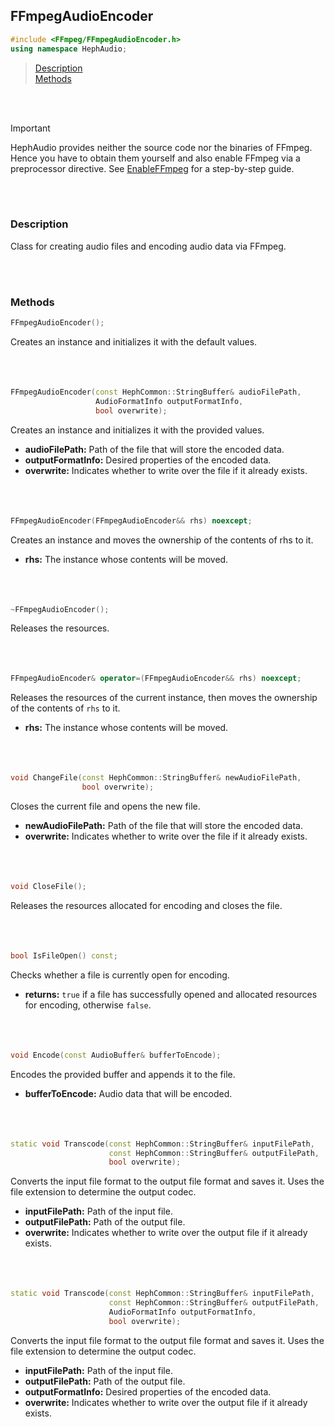 ## FFmpegAudioEncoder
```c++
#include <FFmpeg/FFmpegAudioEncoder.h>
using namespace HephAudio;
```

> [Description](#description)<br>
[Methods](#methods)

<br><br>


> [!IMPORTANT]
> HephAudio provides neither the source code nor the binaries of FFmpeg. 
> Hence you have to obtain them yourself and also enable FFmpeg via a preprocessor directive.
> See [EnableFFmpeg](/docs/tutorials/EnableFFmpeg.md) for a step-by-step guide.

<br><br>

### Description

Class for creating audio files and encoding audio data via FFmpeg. 


<br><br>


### Methods

```c++
FFmpegAudioEncoder();
```
Creates an instance and initializes it with the default values.
<br><br><br><br>

```c++
FFmpegAudioEncoder(const HephCommon::StringBuffer& audioFilePath,
                   AudioFormatInfo outputFormatInfo,
                   bool overwrite);
```
Creates an instance and initializes it with the provided values.
- **audioFilePath:** Path of the file that will store the encoded data.
- **outputFormatInfo:** Desired properties of the encoded data.
- **overwrite:** Indicates whether to write over the file if it already exists.
<br><br><br><br>

```c++
FFmpegAudioEncoder(FFmpegAudioEncoder&& rhs) noexcept;
```
Creates an instance and moves the ownership of the contents of rhs to it.
- **rhs:** The instance whose contents will be moved.
<br><br><br><br>

```c++
~FFmpegAudioEncoder();
```
Releases the resources.
<br><br><br><br>

```c++
FFmpegAudioEncoder& operator=(FFmpegAudioEncoder&& rhs) noexcept;
```
Releases the resources of the current instance, then moves the ownership of the contents of ``rhs`` to it.
- **rhs:** The instance whose contents will be moved.
<br><br><br><br>

```c++
void ChangeFile(const HephCommon::StringBuffer& newAudioFilePath,
                bool overwrite);
```
Closes the current file and opens the new file.
- **newAudioFilePath:** Path of the file that will store the encoded data.
- **overwrite:** Indicates whether to write over the file if it already exists.
<br><br><br><br>

```c++
void CloseFile();
```
Releases the resources allocated for encoding and closes the file.
<br><br><br><br>

```c++
bool IsFileOpen() const;
```
Checks whether a file is currently open for encoding.
- **returns:** ``true`` if a file has successfully opened and allocated resources for encoding, otherwise ``false``.
<br><br><br><br>

```c++
void Encode(const AudioBuffer& bufferToEncode);
```
Encodes the provided buffer and appends it to the file.
- **bufferToEncode:** Audio data that will be encoded.
<br><br><br><br>

```c++
static void Transcode(const HephCommon::StringBuffer& inputFilePath,
                      const HephCommon::StringBuffer& outputFilePath,
                      bool overwrite);
```
Converts the input file format to the output file format and saves it. 
Uses the file extension to determine the output codec.
- **inputFilePath:** Path of the input file.
- **outputFilePath:** Path of the output file.
- **overwrite:** Indicates whether to write over the output file if it already exists.
<br><br><br><br>

```c++
static void Transcode(const HephCommon::StringBuffer& inputFilePath,
                      const HephCommon::StringBuffer& outputFilePath,
                      AudioFormatInfo outputFormatInfo,
                      bool overwrite);
```
Converts the input file format to the output file format and saves it. 
Uses the file extension to determine the output codec.
- **inputFilePath:** Path of the input file.
- **outputFilePath:** Path of the output file.
- **outputFormatInfo:** Desired properties of the encoded data.
- **overwrite:** Indicates whether to write over the output file if it already exists.
<br><br><br><br>
